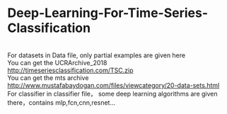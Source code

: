 # Deep-Learning-For-Time-Series-Classification
<br>For datasets in Data file, only partial examples are given here
<br>You can get the UCRArchive_2018
<br>http://timeseriesclassification.com/TSC.zip
<br>You can get the mts archive
<br>http://www.mustafabaydogan.com/files/viewcategory/20-data-sets.html
<br>For classifier in classifier file， some deep learning algorithms are given there，contains mlp,fcn,cnn,resnet...
